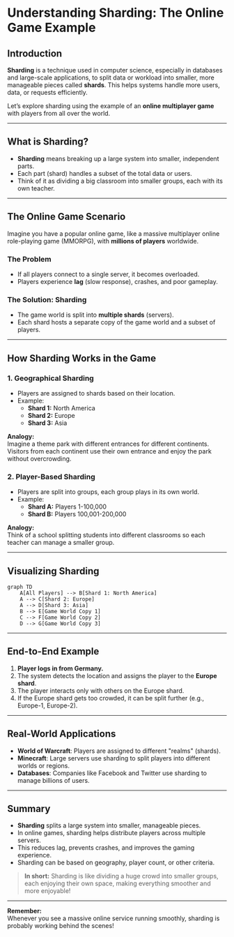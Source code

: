 # Understanding Sharding: The Online Game Example  
   
## Introduction  
   
**Sharding** is a technique used in computer science, especially in databases and large-scale applications, to split data or workload into smaller, more manageable pieces called **shards**. This helps systems handle more users, data, or requests efficiently.  
   
Let’s explore sharding using the example of an **online multiplayer game** with players from all over the world.  
   
---  
   
## What is Sharding?  
   
- **Sharding** means breaking up a large system into smaller, independent parts.  
- Each part (shard) handles a subset of the total data or users.  
- Think of it as dividing a big classroom into smaller groups, each with its own teacher.  
   
---  
   
## The Online Game Scenario  
   
Imagine you have a popular online game, like a massive multiplayer online role-playing game (MMORPG), with **millions of players** worldwide.  
   
### The Problem  
   
- If all players connect to a single server, it becomes overloaded.  
- Players experience **lag** (slow response), crashes, and poor gameplay.  
   
### The Solution: Sharding  
   
- The game world is split into **multiple shards** (servers).  
- Each shard hosts a separate copy of the game world and a subset of players.  
   
---  
   
## How Sharding Works in the Game  
   
### 1. **Geographical Sharding**  
   
- Players are assigned to shards based on their location.  
- Example:    
  - **Shard 1:** North America    
  - **Shard 2:** Europe    
  - **Shard 3:** Asia  
   
**Analogy:**    
Imagine a theme park with different entrances for different continents. Visitors from each continent use their own entrance and enjoy the park without overcrowding.  
   
### 2. **Player-Based Sharding**  
   
- Players are split into groups, each group plays in its own world.  
- Example:    
  - **Shard A:** Players 1-100,000    
  - **Shard B:** Players 100,001-200,000  
   
**Analogy:**    
Think of a school splitting students into different classrooms so each teacher can manage a smaller group.  
   
---  
   
## Visualizing Sharding  
   
```mermaid  
graph TD  
    A[All Players] --> B[Shard 1: North America]  
    A --> C[Shard 2: Europe]  
    A --> D[Shard 3: Asia]  
    B --> E[Game World Copy 1]  
    C --> F[Game World Copy 2]  
    D --> G[Game World Copy 3]  
```  
   
---  
   
## End-to-End Example  
   
1. **Player logs in from Germany.**  
2. The system detects the location and assigns the player to the **Europe shard**.  
3. The player interacts only with others on the Europe shard.  
4. If the Europe shard gets too crowded, it can be split further (e.g., Europe-1, Europe-2).  
   
---  
   
## Real-World Applications  
   
- **World of Warcraft**: Players are assigned to different "realms" (shards).  
- **Minecraft**: Large servers use sharding to split players into different worlds or regions.  
- **Databases**: Companies like Facebook and Twitter use sharding to manage billions of users.  
   
---  
   
## Summary  
   
- **Sharding** splits a large system into smaller, manageable pieces.  
- In online games, sharding helps distribute players across multiple servers.  
- This reduces lag, prevents crashes, and improves the gaming experience.  
- Sharding can be based on geography, player count, or other criteria.  
   
> **In short:** Sharding is like dividing a huge crowd into smaller groups, each enjoying their own space, making everything smoother and more enjoyable!  
   
---  
   
**Remember:**    
Whenever you see a massive online service running smoothly, sharding is probably working behind the scenes!